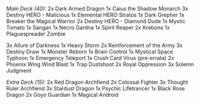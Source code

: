 *Main Deck (40):*
2x Dark Armed Dragon
1x Caius the Shadow Monarch
3x Destiny HERO - Malicious
1x Elemental HERO Stratos
1x Dark Grepher
1x Breaker the Magical Warrior
2x Destiny HERO - Diamond Dude
1x Mystic Tomato
1x Sangan
1x Necro Gardna
1x Spirit Reaper
2x Krebons
1x Plaguespreader Zombie

3x Allure of Darkness
1x Heavy Storm
2x Reinforcement of the Army
3x Destiny Draw
1x Monster Reborn
1x Brain Control
1x Mystical Space Typhoon
1x Emergency Teleport
1x Crush Card Virus (pre-errata)
2x Phoenix Wing Wind Blast
1x Trap Dustshoot
2x Royal Oppression
3x Solemn Judgment

*Extra Deck (15):*
2x Red Dragon Archfiend
2x Colossal Fighter
3x Thought Ruler Archfiend
3x Stardust Dragon
1x Psychic Lifetrancer
1x Black Rose Dragon
2x Goyo Guardian
1x Magical Android